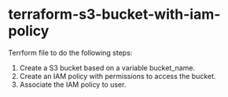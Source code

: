# terraform-s3-bucket-with-iam-policy
Terrform file to do the following steps:
1. Create a S3 bucket based on a variable bucket_name.
2. Create an IAM policy with permissions to access the bucket.
3. Associate the IAM policy to user.
